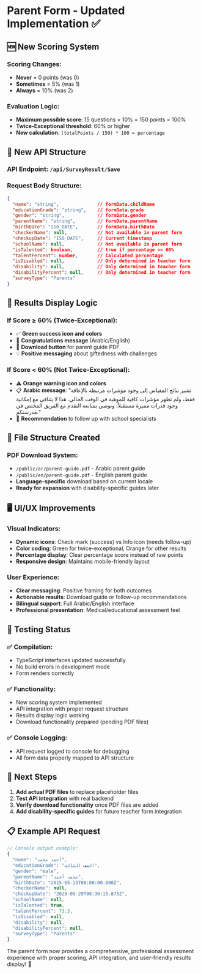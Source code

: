 # Parent Form - Updated Implementation ✅

## 🆕 **New Scoring System**

### **Scoring Changes:**

- **Never** = 0 points (was 0)
- **Sometimes** = 5% (was 1)
- **Always** = 10% (was 2)

### **Evaluation Logic:**

- **Maximum possible score**: 15 questions × 10% = 150 points = 100%
- **Twice-Exceptional threshold**: 60% or higher
- **New calculation**: `(totalPoints / 150) * 100 = percentage`

## 🔄 **New API Structure**

### **API Endpoint**: `/api/SurveyResult/Save`

### **Request Body Structure:**

```json
{
  "name": "string",              // formData.childName
  "educationGrade": "string",    // formData.grade
  "gender": "string",            // formData.gender
  "parentName": "string",        // formData.parentName
  "birthDate": "ISO_DATE",       // formData.birthDate
  "checkerName": null,           // Not available in parent form
  "checkupDate": "ISO_DATE",     // Current timestamp
  "schoolName": null,            // Not available in parent form
  "isTalented": boolean,         // true if percentage >= 60%
  "talentPercent": number,       // Calculated percentage
  "isDisabled": null,            // Only determined in teacher form
  "disability": null,            // Only determined in teacher form
  "disabilityPercent": null,     // Only determined in teacher form
  "surveyType": "Parents"
}
```

## 🎯 **Results Display Logic**

### **If Score ≥ 60% (Twice-Exceptional):**

- ✅ **Green success icon and colors**
- 🎉 **Congratulations message** (Arabic/English)
- 📄 **Download button** for parent guide PDF
- 💡 **Positive messaging** about giftedness with challenges

### **If Score < 60% (Not Twice-Exceptional):**

- ⚠️ **Orange warning icon and colors**
- 📋 **Arabic message**: "تشير نتائج المقياس إلى وجود مؤشرات مرتبطة بالإعاقة فقط، ولم تظهر مؤشرات كافية للموهبة في الوقت الحالي. هذا لا يتنافى مع إمكانية وجود قدرات مميزة مستقبلاً، ونوصي بمتابعة التقدم مع الفريق المختص في مدرستكم."
- 🔄 **Recommendation** to follow up with school specialists

## 📁 **File Structure Created**

### **PDF Download System:**

- `/public/ar/parent-guide.pdf` - Arabic parent guide
- `/public/en/parent-guide.pdf` - English parent guide
- **Language-specific** download based on current locale
- **Ready for expansion** with disability-specific guides later

## 🖥️ **UI/UX Improvements**

### **Visual Indicators:**

- **Dynamic icons**: Check mark (success) vs Info icon (needs follow-up)
- **Color coding**: Green for twice-exceptional, Orange for other results
- **Percentage display**: Clear percentage score instead of raw points
- **Responsive design**: Maintains mobile-friendly layout

### **User Experience:**

- **Clear messaging**: Positive framing for both outcomes
- **Actionable results**: Download guide or follow-up recommendations
- **Bilingual support**: Full Arabic/English interface
- **Professional presentation**: Medical/educational assessment feel

## 🧪 **Testing Status**

### ✅ **Compilation**:

- TypeScript interfaces updated successfully
- No build errors in development mode
- Form renders correctly

### ✅ **Functionality**:

- New scoring system implemented
- API integration with proper request structure
- Results display logic working
- Download functionality prepared (pending PDF files)

### ✅ **Console Logging**:

- API request logged to console for debugging
- All form data properly mapped to API structure

## 🔄 **Next Steps**

1. **Add actual PDF files** to replace placeholder files
2. **Test API integration** with real backend
3. **Verify download functionality** once PDF files are added
4. **Add disability-specific guides** for future teacher form integration

## 📋 **Example API Request**

```javascript
// Console output example:
{
  "name": "أحمد محمد",
  "educationGrade": "الصف الثالث",
  "gender": "male",
  "parentName": "محمد أحمد",
  "birthDate": "2015-05-15T00:00:00.000Z",
  "checkerName": null,
  "checkupDate": "2025-09-29T08:30:15.875Z",
  "schoolName": null,
  "isTalented": true,
  "talentPercent": 73.3,
  "isDisabled": null,
  "disability": null,
  "disabilityPercent": null,
  "surveyType": "Parents"
}
```

The parent form now provides a comprehensive, professional assessment experience with proper scoring, API integration, and user-friendly results display! 🎉
